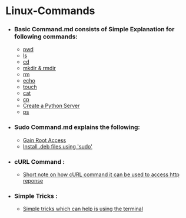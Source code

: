 # Linux-Commands

* ### Basic Command.md consists of Simple Explanation for following commands:
  * [pwd](https://github.com/anmolmaintripathi/Linux-Commands/blob/master/Basic%20Commands.md#pwd)
  * [ls](https://github.com/anmolmaintripathi/Linux-Commands/blob/master/Basic%20Commands.md#ls)
  * [cd](https://github.com/anmolmaintripathi/Linux-Commands/blob/master/Basic%20Commands.md#cd)
  * [mkdir & rmdir](https://github.com/anmolmaintripathi/Linux-Commands/blob/master/Basic%20Commands.md#mkdir--rmdir)
  * [rm](https://github.com/anmolmaintripathi/Linux-Commands/blob/master/Basic%20Commands.md#rm)
  * [echo](https://github.com/anmolmaintripathi/Linux-Commands/blob/master/Basic%20Commands.md#echo)
  * [touch](https://github.com/anmolmaintripathi/Linux-Commands/blob/master/Basic%20Commands.md#touch)
  * [cat](https://github.com/anmolmaintripathi/Linux-Commands/blob/master/Basic%20Commands.md#cat)
  * [cp](https://github.com/anmolmaintripathi/Linux-Commands/blob/master/Basic%20Commands.md#cp)
  * [Create a Python Server](https://github.com/anmolmaintripathi/Linux-Commands/blob/master/Basic%20Commands.md#create-server-using-python)
  * [ps](https://github.com/anmolmaintripathi/Linux-Commands/blob/master/Basic%20Commands.md#ps)
  
* ### Sudo Command.md explains the following:
  * [Gain Root Access](https://github.com/anmolmaintripathi/Linux-Commands/blob/master/Sudo%20Command.md#root-access-using-sudo-command)
  * [Install .deb files using 'sudo'](https://github.com/anmolmaintripathi/Linux-Commands/blob/master/Sudo%20Command.md#installing-deb-files-using-sudo)

* ### cURL Command :
  - [Short note on how cURL command it can be used to access http reponse](https://github.com/anmolmaintripathi/Linux-Commands/blob/master/cURL.md)
  
* ### Simple Tricks :
  - [Simple tricks which can help is using the terminal](https://github.com/anmolmaintripathi/Linux-Commands/blob/master/Simple%20tricks.md)
